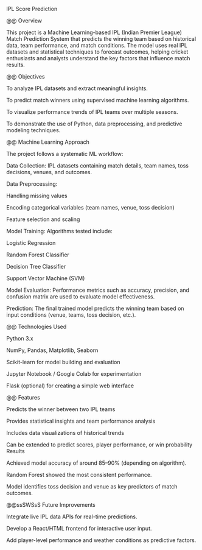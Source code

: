  IPL Score Prediction

@@ Overview

This project is a Machine Learning-based IPL (Indian Premier League) Match Prediction System that predicts the winning team based on historical data, team performance, and match conditions.
The model uses real IPL datasets and statistical techniques to forecast outcomes, helping cricket enthusiasts and analysts understand the key factors that influence match results.

@@ Objectives

To analyze IPL datasets and extract meaningful insights.

To predict match winners using supervised machine learning algorithms.

To visualize performance trends of IPL teams over multiple seasons.

To demonstrate the use of Python, data preprocessing, and predictive modeling techniques.

@@ Machine Learning Approach

The project follows a systematic ML workflow:

Data Collection:
IPL datasets containing match details, team names, toss decisions, venues, and outcomes.

Data Preprocessing:

Handling missing values

Encoding categorical variables (team names, venue, toss decision)

Feature selection and scaling

Model Training:
Algorithms tested include:

Logistic Regression

Random Forest Classifier

Decision Tree Classifier

Support Vector Machine (SVM)

Model Evaluation:
Performance metrics such as accuracy, precision, and confusion matrix are used to evaluate model effectiveness.

Prediction:
The final trained model predicts the winning team based on input conditions (venue, teams, toss decision, etc.).

@@ Technologies Used

Python 3.x

NumPy, Pandas, Matplotlib, Seaborn

Scikit-learn for model building and evaluation

Jupyter Notebook / Google Colab for experimentation

Flask (optional) for creating a simple web interface

@@ Features

Predicts the winner between two IPL teams

Provides statistical insights and team performance analysis

Includes data visualizations of historical trends

Can be extended to predict scores, player performance, or win probability
Results

Achieved model accuracy of around 85–90% (depending on algorithm).

Random Forest showed the most consistent performance.

Model identifies toss decision and venue as key predictors of match outcomes.

@@ssSWSsS Future Improvements

Integrate live IPL data APIs for real-time predictions.

Develop a React/HTML frontend for interactive user input.

Add player-level performance and weather conditions as predictive factors.
